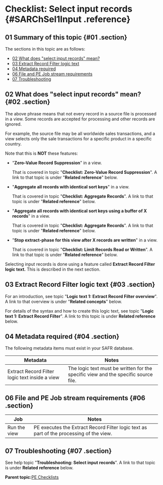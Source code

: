 # Checklist: Select input records {#SARChSel1Input .reference}

## 01 Summary of this topic {#01 .section}

The sections in this topic are as follows:

-   [02 What does "select input records" mean?](#02)
-   [03 Extract Record Filter logic text](#03)
-   [04 Metadata required](#04)
-   [06 File and PE Job stream requirements](#06)
-   [07 Troubleshooting](#07)

## 02 What does "select input records" mean? {#02 .section}

The above phrase means that not every record in a source file is processed in a view. Some records are accepted for processing and other records are ignored.

For example, the source file may be all worldwide sales transactions, and a view selects only the sale transactions for a specific product in a specific country.

Note that this is **NOT** these features:

-   "**Zero-Value Record Suppression**" in a view.

    That is covered in topic "**Checklist: Zero-Value Record Suppression**". A link to that topic is under "**Related reference**" below.

-   "**Aggregate all records with identical sort keys**" in a view.

    That is covered in topic "**Checklist: Aggregate Records**". A link to that topic is under "**Related reference**" below.

-   "**Aggregate all records with identical sort keys using a buffer of X records**" in a view.

    That is covered in topic "**Checklist: Aggregate Records**". A link to that topic is under "**Related reference**" below.

-   "**Stop extract-phase for this view after X records are written**" in a view.

    That is covered in topic "**Checklist: Limit Records Read or Written**". A link to that topic is under "**Related reference**" below.


Selecting input records is done using a feature called **Extract Record Filter logic text.** This is described in the next section.

## 03 Extract Record Filter logic text {#03 .section}

For an introduction, see topic "**Logic text 1: Extract Record Filter overview**". A link to that overview is under "**Related concepts**" below.

For details of the syntax and how to create this logic text, see topic "**Logic text 1: Extract Record Filter**". A link to this topic is under **Related reference** below.

## 04 Metadata required {#04 .section}

The following metadata items must exist in your SAFR database.

|Metadata|Notes|
|--------|-----|
|Extract Record Filter logic text inside a view|The logic text must be written for the specific view and the specific source file.|

## 06 File and PE Job stream requirements {#06 .section}

|Job|Notes|
|---|-----|
|Run the view|PE executes the Extract Record Filter logic text as part of the processing of the view.|

## 07 Troubleshooting {#07 .section}

See help topic "**Troubleshooting: Select input records**". A link to that topic is under **Related reference** below.

**Parent topic:**[PE Checklists](../html/AAR520PMChecklists.md)


